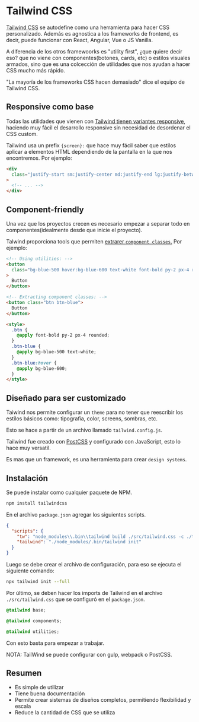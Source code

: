# Tailwind CSS

[Tailwind CSS](https://tailwindcss.com/) se autodefine como una herramienta para hacer CSS personalizado. Además es agnostica a los frameworks de frontend, es decir, puede funcionar con React, Angular, Vue o JS Vanilla.

A diferencia de los otros framewoorks es "utility first", ¿que quiere decir eso? que no viene con componentes(botones, cards, etc) o estilos visuales armados, sino que es una colcección de utilidades que nos ayudan a hacer CSS mucho más rápido.

"La mayoría de los frameworks CSS hacen demasiado" dice el equipo de Tailwind CSS.

## Responsive como base

Todas las utilidades que vienen con [Tailwind tienen variantes responsive](https://tailwindcss.com/docs/responsive-design), haciendo muy fácil el desarrollo responsive sin necesidad de desordenar el CSS custom.

Tailwind usa un prefix `{screen}:` que hace muy fácil saber que estilos aplicar a elementos HTML dependiendo de la pantalla en la que nos encontremos. Por ejemplo:

```html
<div
  class="justify-start sm:justify-center md:justify-end lg:justify-between xl:justify-around ..."
>
  <!-- ... -->
</div>
```

## Component-friendly

Una vez que los proyectos crecen es necesario empezar a separar todo en componentes(idealmente desde que inicie el proyecto).

Talwind proporciona tools que permiten [extrarer `component classes`.](https://tailwindcss.com/docs/extracting-components) Por ejemplo:

```html
<!-- Using utilities: -->
<button
  class="bg-blue-500 hover:bg-blue-600 text-white font-bold py-2 px-4 rounded"
>
  Button
</button>

<!-- Extracting component classes: -->
<button class="btn btn-blue">
  Button
</button>

<style>
  .btn {
    @apply font-bold py-2 px-4 rounded;
  }
  .btn-blue {
    @apply bg-blue-500 text-white;
  }
  .btn-blue:hover {
    @apply bg-blue-600;
  }
</style>
```

## Diseñado para ser customizado

Taiwind nos permite configurar un `theme` para no tener que reescribir los estilos básicos como: tipografia, color, screens, sombras, etc.

Esto se hace a partir de un archivo llamado `tailwind.config.js`.

Tailwind fue creado con [PostCSS](https://postcss.org/) y configurado con JavaScript, esto lo hace muy versatil.

Es mas que un framework, es una herramienta para crear `design systems`.

## Instalación

Se puede instalar como cualquier paquete de NPM.

```bash
npm install tailwindcss
```

En el archivo `package.json` agregar los siguientes scripts.

```json
{
  "scripts": {
    "tw": "node_modules\\.bin\\tailwind build ./src/tailwind.css -c ./tailwind-config.js -o ./src/styles.css",
    "tailwind": "./node_modules/.bin/tailwind init"
  }
}
```

Luego se debe crear el archivo de configuración, para eso se ejecuta el siguiente comando:

```bash
npx tailwind init --full
```

Por último, se deben hacer los imports de Tailwind en el archivo `./src/tailwind.css` que se configuró en el `package.json`.

```css
@tailwind base;

@tailwind components;

@tailwind utilities;
```

Con esto basta para empezar a trabajar.

NOTA: TailWind se puede configurar con gulp, webpack o PostCSS.

## Resumen

- Es simple de utilizar
- Tiene buena documentación
- Permite crear sistemas de diseños completos, permitiendo flexibilidad y escala
- Reduce la cantidad de CSS que se utiliza
